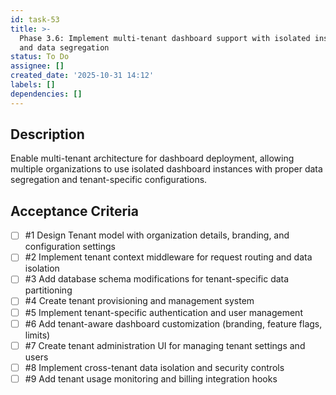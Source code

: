 ```yaml
---
id: task-53
title: >-
  Phase 3.6: Implement multi-tenant dashboard support with isolated instances
  and data segregation
status: To Do
assignee: []
created_date: '2025-10-31 14:12'
labels: []
dependencies: []
---
```


## Description

<!-- SECTION:DESCRIPTION:BEGIN -->
Enable multi-tenant architecture for dashboard deployment, allowing multiple organizations to use isolated dashboard instances with proper data segregation and tenant-specific configurations.
<!-- SECTION:DESCRIPTION:END -->

## Acceptance Criteria
<!-- AC:BEGIN -->
- [ ] #1 Design Tenant model with organization details, branding, and configuration settings
- [ ] #2 Implement tenant context middleware for request routing and data isolation
- [ ] #3 Add database schema modifications for tenant-specific data partitioning
- [ ] #4 Create tenant provisioning and management system
- [ ] #5 Implement tenant-specific authentication and user management
- [ ] #6 Add tenant-aware dashboard customization (branding, feature flags, limits)
- [ ] #7 Create tenant administration UI for managing tenant settings and users
- [ ] #8 Implement cross-tenant data isolation and security controls
- [ ] #9 Add tenant usage monitoring and billing integration hooks
<!-- AC:END -->
